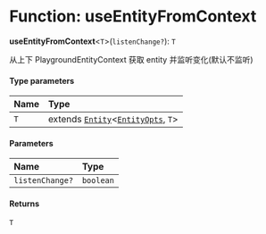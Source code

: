 # Function: useEntityFromContext

**useEntityFromContext**<`T`>(`listenChange?`): `T`

从上下 PlaygroundEntityContext 获取 entity 并监听变化(默认不监听)

#### Type parameters

| Name | Type |
| :------ | :------ |
| `T` | extends [`Entity`](/en/auto-docs/free-layout-editor/classes/Entity-1.md)<[`EntityOpts`](/en/auto-docs/free-layout-editor/interfaces/EntityOpts.md), `T`> |

#### Parameters

| Name | Type |
| :------ | :------ |
| `listenChange?` | `boolean` |

#### Returns

`T`

